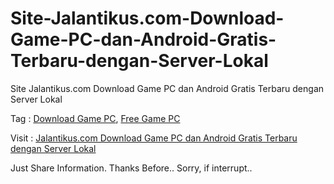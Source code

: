 Site-Jalantikus.com-Download-Game-PC-dan-Android-Gratis-Terbaru-dengan-Server-Lokal
===================================================================================

Site Jalantikus.com Download Game PC dan Android Gratis Terbaru dengan Server Lokal

Tag : <a href=http://suryawijaya.net/blog/235/jalantikuscom-download-game-pc-dan-android-gratis-terbaru-dengan-server-lokal.html>Download Game PC</a>, <a href=http://suryawijaya.net/blog/235/jalantikuscom-download-game-pc-dan-android-gratis-terbaru-dengan-server-lokal.html>Free Game PC</a> 

Visit : <a href=http://suryawijaya.net/blog/235/jalantikuscom-download-game-pc-dan-android-gratis-terbaru-dengan-server-lokal.html>Jalantikus.com Download Game PC dan Android Gratis Terbaru dengan Server Lokal</a>

Just Share Information. Thanks Before.. Sorry, if interrupt..
